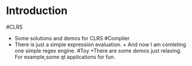 Introduction
====

#CLRS
  +  Some solutions and demos for CLRS
#Complier
   + There is just a simple expression evaluation.
    + And now I am comleting one simple regex engine.
#Toy
    +There are some demos just relaxing. For example,some qt applications for fun.
